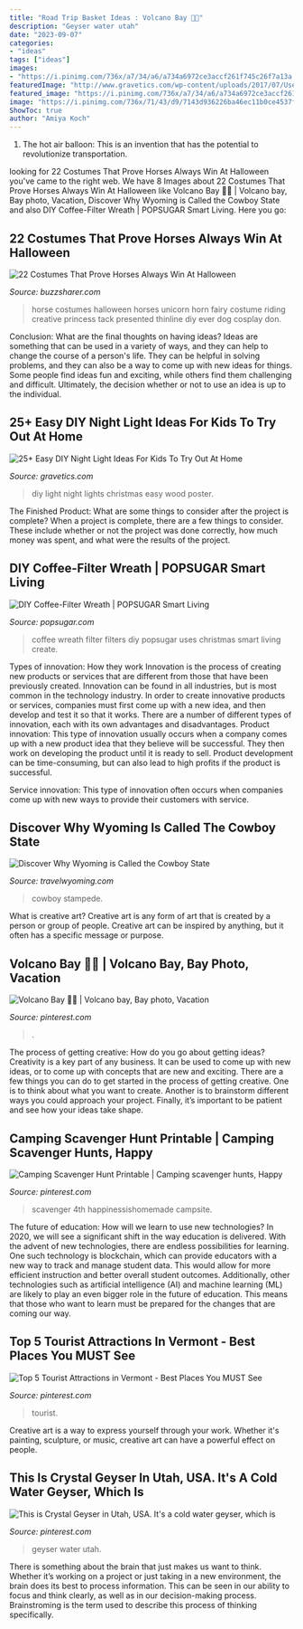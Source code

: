 ```yaml
---
title: "Road Trip Basket Ideas : Volcano Bay 📸🙈"
description: "Geyser water utah"
date: "2023-09-07"
categories:
- "ideas"
tags: ["ideas"]
images:
- "https://i.pinimg.com/736x/a7/34/a6/a734a6972ce3accf261f745c26f7a13a.jpg"
featuredImage: "http://www.gravetics.com/wp-content/uploads/2017/07/Use-a-poster-board-any-kind-of-squared-wood-for-bottom-with-edges-and-christmas-lights.-Cut-any-size-holes-in-the-posterboard-.-christmas-lights-sit-on-bottom-of-square..jpg"
featured_image: "https://i.pinimg.com/736x/a7/34/a6/a734a6972ce3accf261f745c26f7a13a.jpg"
image: "https://i.pinimg.com/736x/71/43/d9/7143d936226ba46ec11b0ce4537f1b60--water-geyser-utah-usa.jpg"
ShowToc: true
author: "Amiya Koch"
---
```



1. The hot air balloon: This is an invention that has the potential to revolutionize transportation.

	

		
looking for 22 Costumes That Prove Horses Always Win At Halloween you've came to the right web. We have 8 Images about 22 Costumes That Prove Horses Always Win At Halloween like Volcano Bay 📸🙈 | Volcano bay, Bay photo, Vacation, Discover Why Wyoming is Called the Cowboy State and also DIY Coffee-Filter Wreath | POPSUGAR Smart Living. Here you go:
		
    
## 22 Costumes That Prove Horses Always Win At Halloween

<img loading=lazy src="https://buzzsharer.com/wp-content/uploads/2015/10/Unicorn.jpg" onerror="this.onerror=null;this.src='https://tse2.mm.bing.net/th?id=OIP.xwTuaFdBBkMzs4R0LAcBVgHaLH&amp;pid=15.1';" alt="22 Costumes That Prove Horses Always Win At Halloween">

_Source: buzzsharer.com_

>horse costumes halloween horses unicorn horn fairy costume riding creative princess tack presented thinline diy ever dog cosplay don. 

	

Conclusion: What are the final thoughts on having ideas?
Ideas are something that can be used in a variety of ways, and they can help to change the course of a person's life. They can be helpful in solving problems, and they can also be a way to come up with new ideas for things. Some people find ideas fun and exciting, while others find them challenging and difficult. Ultimately, the decision whether or not to use an idea is up to the individual.

    
## 25+ Easy DIY Night Light Ideas For Kids To Try Out At Home

<img loading=lazy src="http://www.gravetics.com/wp-content/uploads/2017/07/Use-a-poster-board-any-kind-of-squared-wood-for-bottom-with-edges-and-christmas-lights.-Cut-any-size-holes-in-the-posterboard-.-christmas-lights-sit-on-bottom-of-square..jpg" onerror="this.onerror=null;this.src='https://tse4.mm.bing.net/th?id=OIP.KgX4ydxTDkXdFL6wsesI5gAAAA&amp;pid=15.1';" alt="25+ Easy DIY Night Light Ideas For Kids To Try Out At Home">

_Source: gravetics.com_

>diy light night lights christmas easy wood poster. 

	

The Finished Product: What are some things to consider after the project is complete?
When a project is complete, there are a few things to consider. These include whether or not the project was done correctly, how much money was spent, and what were the results of the project.

    
## DIY Coffee-Filter Wreath | POPSUGAR Smart Living

<img loading=lazy src="http://media3.popsugar-assets.com/files/2013/12/10/915/n/1922441/9ec2de15d05a48cb_thumb_temp329227911386698966.xxxlarge/i/DIY-Coffee-Filter-Wreath.jpg" onerror="this.onerror=null;this.src='https://tse1.mm.bing.net/th?id=OIP.1pdg5QDnmqB9p6oCzzySVQHaHa&amp;pid=15.1';" alt="DIY Coffee-Filter Wreath | POPSUGAR Smart Living">

_Source: popsugar.com_

>coffee wreath filter filters diy popsugar uses christmas smart living create. 

	

Types of innovation: How they work
Innovation is the process of creating new products or services that are different from those that have been previously created. Innovation can be found in all industries, but is most common in the technology industry. In order to create innovative products or services, companies must first come up with a new idea, and then develop and test it so that it works. There are a number of different types of innovation, each with its own advantages and disadvantages. 
Product innovation: This type of innovation usually occurs when a company comes up with a new product idea that they believe will be successful. They then work on developing the product until it is ready to sell. Product development can be time-consuming, but can also lead to high profits if the product is successful. 

Service innovation: This type of innovation often occurs when companies come up with new ways to provide their customers with service.

    
## Discover Why Wyoming Is Called The Cowboy State

<img loading=lazy src="https://travelwyoming.com/wp-content/uploads/2021/01/Cody-Stampede-Rodeo-Cody-Park-County_6-768x432.jpg" onerror="this.onerror=null;this.src='https://tse3.mm.bing.net/th?id=OIP.ZKJ2vR7NU38sniCzdMPCwgHaEK&amp;pid=15.1';" alt="Discover Why Wyoming is Called the Cowboy State">

_Source: travelwyoming.com_

>cowboy stampede. 

	

What is creative art?
Creative art is any form of art that is created by a person or group of people. Creative art can be inspired by anything, but it often has a specific message or purpose.

    
## Volcano Bay 📸🙈 | Volcano Bay, Bay Photo, Vacation

<img loading=lazy src="https://i.pinimg.com/736x/28/2a/44/282a44bc50a48c4011ff659d82004b16.jpg" onerror="this.onerror=null;this.src='https://tse3.mm.bing.net/th?id=OIP.PXqwNJWFQdBO7wsd243ETgHaJ3&amp;pid=15.1';" alt="Volcano Bay 📸🙈 | Volcano bay, Bay photo, Vacation">

_Source: pinterest.com_

>. 

	

The process of getting creative: How do you go about getting ideas?
Creativity is a key part of any business. It can be used to come up with new ideas, or to come up with concepts that are new and exciting. There are a few things you can do to get started in the process of getting creative. One is to think about what you want to create. Another is to brainstorm different ways you could approach your project. Finally, it’s important to be patient and see how your ideas take shape.

    
## Camping Scavenger Hunt Printable | Camping Scavenger Hunts, Happy

<img loading=lazy src="https://i.pinimg.com/736x/8a/2a/b5/8a2ab5de1e9097287d13dc625db9f160.jpg" onerror="this.onerror=null;this.src='https://tse3.mm.bing.net/th?id=OIP.FOrAhJKNnkM6W2BCETM5xwHaLH&amp;pid=15.1';" alt="Camping Scavenger Hunt Printable | Camping scavenger hunts, Happy">

_Source: pinterest.com_

>scavenger 4th happinessishomemade campsite. 

	

The future of education: How will we learn to use new technologies?
In 2020, we will see a significant shift in the way education is delivered. With the advent of new technologies, there are endless possibilities for learning. One such technology is blockchain, which can provide educators with a new way to track and manage student data. This would allow for more efficient instruction and better overall student outcomes. Additionally, other technologies such as artificial intelligence (AI) and machine learning (ML) are likely to play an even bigger role in the future of education. This means that those who want to learn must be prepared for the changes that are coming our way.

    
## Top 5 Tourist Attractions In Vermont - Best Places You MUST See

<img loading=lazy src="https://i.pinimg.com/736x/a7/34/a6/a734a6972ce3accf261f745c26f7a13a.jpg" onerror="this.onerror=null;this.src='https://tse2.mm.bing.net/th?id=OIP.ysPmg1As1xvfZzIQx--gQgHaJ3&amp;pid=15.1';" alt="Top 5 Tourist Attractions in Vermont - Best Places You MUST See">

_Source: pinterest.com_

>tourist. 

	

Creative art is a way to express yourself through your work. Whether it's painting, sculpture, or music, creative art can have a powerful effect on people.

    
## This Is Crystal Geyser In Utah, USA. It&#039;s A Cold Water Geyser, Which Is

<img loading=lazy src="https://i.pinimg.com/736x/71/43/d9/7143d936226ba46ec11b0ce4537f1b60--water-geyser-utah-usa.jpg" onerror="this.onerror=null;this.src='https://tse1.mm.bing.net/th?id=OIP.r9s_2YJIfdo-HwNz330jQwHaJN&amp;pid=15.1';" alt="This is Crystal Geyser in Utah, USA. It&#039;s a cold water geyser, which is">

_Source: pinterest.com_

>geyser water utah. 

	

There is something about the brain that just makes us want to think. Whether it’s working on a project or just taking in a new environment, the brain does its best to process information. This can be seen in our ability to focus and think clearly, as well as in our decision-making process. Brainstroming is the term used to describe this process of thinking specifically.

